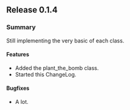 ## Release 0.1.4
### Summary

Still implementing the very basic of each class.

#### Features
- Added the plant_the_bomb class.
- Started this ChangeLog.

#### Bugfixes
- A lot.
